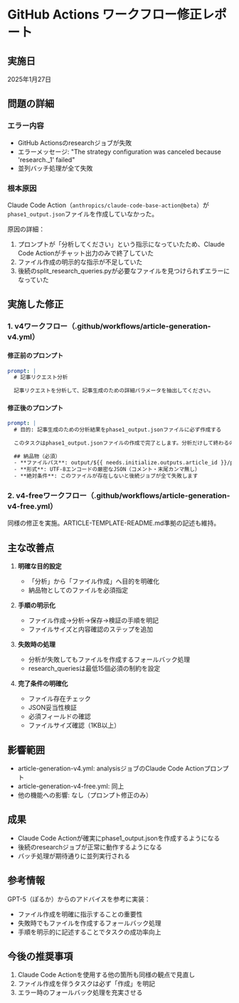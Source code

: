# GitHub Actions ワークフロー修正レポート

## 実施日
2025年1月27日

## 問題の詳細

### エラー内容
- GitHub Actionsのresearchジョブが失敗
- エラーメッセージ: "The strategy configuration was canceled because 'research._1' failed"
- 並列バッチ処理が全て失敗

### 根本原因
Claude Code Action（`anthropics/claude-code-base-action@beta`）が`phase1_output.json`ファイルを作成していなかった。

原因の詳細：
1. プロンプトが「分析してください」という指示になっていたため、Claude Code Actionがチャット出力のみで終了していた
2. ファイル作成の明示的な指示が不足していた
3. 後続のsplit_research_queries.pyが必要なファイルを見つけられずエラーになっていた

## 実施した修正

### 1. v4ワークフロー（.github/workflows/article-generation-v4.yml）

#### 修正前のプロンプト
```yaml
prompt: |
  # 記事リクエスト分析
  
  記事リクエストを分析して、記事生成のための詳細パラメータを抽出してください。
```

#### 修正後のプロンプト
```yaml
prompt: |
  # 目的: 記事生成のための分析結果をphase1_output.jsonファイルに必ず作成する
  
  このタスクはphase1_output.jsonファイルの作成で完了とします。分析だけして終わるのは禁止です。
  
  ## 納品物（必須）
  - **ファイルパス**: output/${{ needs.initialize.outputs.article_id }}/phase1_output.json
  - **形式**: UTF-8エンコードの厳密なJSON（コメント・末尾カンマ無し）
  - **絶対条件**: このファイルが存在しないと後続ジョブが全て失敗します
```

### 2. v4-freeワークフロー（.github/workflows/article-generation-v4-free.yml）

同様の修正を実施。ARTICLE-TEMPLATE-README.md準拠の記述も維持。

## 主な改善点

1. **明確な目的設定**
   - 「分析」から「ファイル作成」へ目的を明確化
   - 納品物としてのファイルを必須指定

2. **手順の明示化**
   - ファイル作成→分析→保存→検証の手順を明記
   - ファイルサイズと内容確認のステップを追加

3. **失敗時の処理**
   - 分析が失敗してもファイルを作成するフォールバック処理
   - research_queriesは最低15個必須の制約を設定

4. **完了条件の明確化**
   - ファイル存在チェック
   - JSON妥当性検証
   - 必須フィールドの確認
   - ファイルサイズ確認（1KB以上）

## 影響範囲

- article-generation-v4.yml: analysisジョブのClaude Code Actionプロンプト
- article-generation-v4-free.yml: 同上
- 他の機能への影響: なし（プロンプト修正のみ）

## 成果

- Claude Code Actionが確実にphase1_output.jsonを作成するようになる
- 後続のresearchジョブが正常に動作するようになる
- バッチ処理が期待通りに並列実行される

## 参考情報

GPT-5（ぽるか）からのアドバイスを参考に実装：
- ファイル作成を明確に指示することの重要性
- 失敗時でもファイルを作成するフォールバック処理
- 手順を明示的に記述することでタスクの成功率向上

## 今後の推奨事項

1. Claude Code Actionを使用する他の箇所も同様の観点で見直し
2. ファイル作成を伴うタスクは必ず「作成」を明記
3. エラー時のフォールバック処理を充実させる